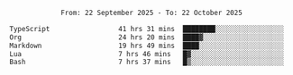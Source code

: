 <div align="center">
<p style="text-align: center;">
<!--START_SECTION:waka-->

```txt
From: 22 September 2025 - To: 22 October 2025

TypeScript                 41 hrs 31 mins  ████████░░░░░░░░░░░░░░░░░   32.46 %
Org                        24 hrs 20 mins  ████▓░░░░░░░░░░░░░░░░░░░░   19.03 %
Markdown                   19 hrs 49 mins  ████░░░░░░░░░░░░░░░░░░░░░   15.49 %
Lua                        7 hrs 46 mins   █▓░░░░░░░░░░░░░░░░░░░░░░░   06.07 %
Bash                       7 hrs 37 mins   █▒░░░░░░░░░░░░░░░░░░░░░░░   05.96 %
```

<!--END_SECTION:waka-->
</p>
</div>
